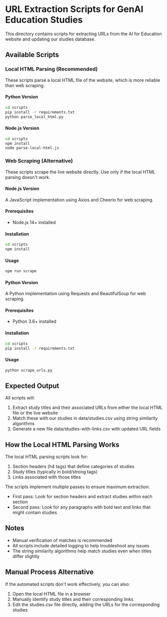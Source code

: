 # URL Extraction Scripts for GenAI Education Studies

This directory contains scripts for extracting URLs from the AI for Education website and updating our studies database.

## Available Scripts

### Local HTML Parsing (Recommended)

These scripts parse a local HTML file of the website, which is more reliable than web scraping.

#### Python Version

```bash
cd scripts
pip install -r requirements.txt
python parse_local_html.py
```

#### Node.js Version

```bash
cd scripts
npm install
node parse-local-html.js
```

### Web Scraping (Alternative)

These scripts scrape the live website directly. Use only if the local HTML parsing doesn't work.

#### Node.js Version

A JavaScript implementation using Axios and Cheerio for web scraping.

#### Prerequisites
- Node.js 14+ installed

#### Installation
```bash
cd scripts
npm install
```

#### Usage
```bash
npm run scrape
```

#### Python Version

A Python implementation using Requests and BeautifulSoup for web scraping.

#### Prerequisites
- Python 3.6+ installed

#### Installation
```bash
cd scripts
pip install -r requirements.txt
```

#### Usage
```bash
python scrape_urls.py
```

## Expected Output

All scripts will:

1. Extract study titles and their associated URLs from either the local HTML file or the live website
2. Match these with our studies in data/studies.csv using string similarity algorithms
3. Generate a new file data/studies-with-links.csv with updated URL fields

## How the Local HTML Parsing Works

The local HTML parsing scripts look for:

1. Section headers (h4 tags) that define categories of studies
2. Study titles (typically in bold/strong tags)
3. Links associated with those titles

The scripts implement multiple passes to ensure maximum extraction:
- First pass: Look for section headers and extract studies within each section
- Second pass: Look for any paragraphs with bold text and links that might contain studies

## Notes

- Manual verification of matches is recommended
- All scripts include detailed logging to help troubleshoot any issues
- The string similarity algorithms help match studies even when titles differ slightly

## Manual Process Alternative

If the automated scripts don't work effectively, you can also:

1. Open the local HTML file in a browser
2. Manually identify study titles and their corresponding links
3. Edit the studies.csv file directly, adding the URLs for the corresponding studies 